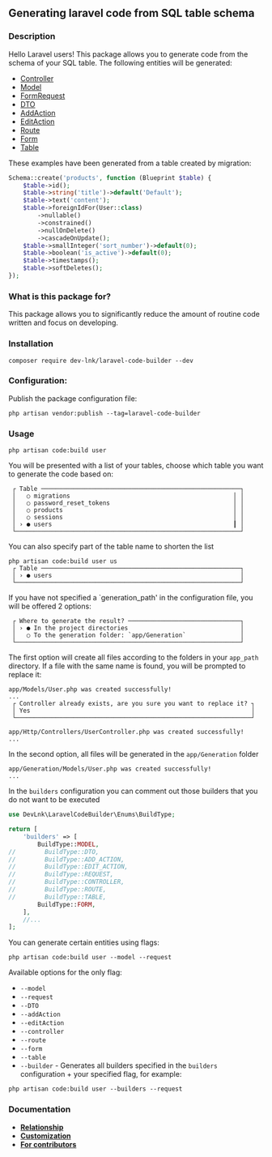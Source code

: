 ## Generating laravel code from SQL table schema

### Description
Hello Laravel users! This package allows you to generate code from the schema of your SQL table. The following entities will be generated:
- [Controller](https://github.com/dev-lnk/laravel-code-builder/blob/master/docs/examples/controller.md)
- [Model](https://github.com/dev-lnk/laravel-code-builder/blob/master/docs/examples/model.md)
- [FormRequest](https://github.com/dev-lnk/laravel-code-builder/blob/master/docs/examples/request.md)
- [DTO](https://github.com/dev-lnk/laravel-code-builder/blob/master/docs/examples/dto.md)
- [AddAction](https://github.com/dev-lnk/laravel-code-builder/blob/master/docs/examples/add_action.md)
- [EditAction](https://github.com/dev-lnk/laravel-code-builder/blob/master/docs/examples/edit_action.md)
- [Route](https://github.com/dev-lnk/laravel-code-builder/blob/master/docs/examples/route.md)
- [Form](https://github.com/dev-lnk/laravel-code-builder/blob/master/docs/examples/form.md)
- [Table](https://github.com/dev-lnk/laravel-code-builder/blob/master/docs/examples/table.md)

These examples have been generated from a table created by migration:
```php
Schema::create('products', function (Blueprint $table) {
    $table->id();
    $table->string('title')->default('Default');
    $table->text('content');
    $table->foreignIdFor(User::class)
        ->nullable()
        ->constrained()
        ->nullOnDelete()
        ->cascadeOnUpdate();
    $table->smallInteger('sort_number')->default(0);
    $table->boolean('is_active')->default(0);
    $table->timestamps();
    $table->softDeletes();
});
```
### What is this package for?
This package allows you to significantly reduce the amount of routine code written and focus on developing.

### Installation
```shell
composer require dev-lnk/laravel-code-builder --dev
```
### Configuration:
Publish the package configuration file:
```shell
php artisan vendor:publish --tag=laravel-code-builder
```
### Usage
```shell
php artisan code:build user
```
You will be presented with a list of your tables, choose which table you want to generate the code based on:
```shell
 ┌ Table ───────────────────────────────────────────────────────┐
 │   ○ migrations                                             │ │
 │   ○ password_reset_tokens                                  │ │
 │   ○ products                                               │ │
 │   ○ sessions                                               │ │
 │ › ● users                                                  ┃ │
 └──────────────────────────────────────────────────────────────┘
```
You can also specify part of the table name to shorten the list
```shell
php artisan code:build user us
 ┌ Table ───────────────────────────────────────────────────────┐
 │ › ● users                                                    │
 └──────────────────────────────────────────────────────────────┘
```
If you have not specified a `generation_path' in the configuration file, you will be offered 2 options:
```shell
 ┌ Where to generate the result? ───────────────────────────────┐
 │ › ● In the project directories                               │
 │   ○ To the generation folder: `app/Generation`               │
 └──────────────────────────────────────────────────────────────┘
```
The first option will create all files according to the folders in your `app_path` directory. If a file with the same name is found, you will be prompted to replace it:
```shell
app/Models/User.php was created successfully!
...
 ┌ Controller already exists, are you sure you want to replace it? ┐
 │ Yes                                                             │
 └─────────────────────────────────────────────────────────────────┘

app/Http/Controllers/UserController.php was created successfully!
...
```
In the second option, all files will be generated in the `app/Generation` folder
```shell
app/Generation/Models/User.php was created successfully!
...
```
In the `builders` configuration you can comment out those builders that you do not want to be executed
```php
use DevLnk\LaravelCodeBuilder\Enums\BuildType;

return [
    'builders' => [
        BuildType::MODEL,
//        BuildType::DTO,
//        BuildType::ADD_ACTION,
//        BuildType::EDIT_ACTION,
//        BuildType::REQUEST,
//        BuildType::CONTROLLER,
//        BuildType::ROUTE,
//        BuildType::TABLE,
        BuildType::FORM,
    ],
    //...
];
```
You can generate certain entities using flags:
```shell
php artisan code:build user --model --request
```
Available options for the only flag:
- `--model`
- `--request`
- `--DTO`
- `--addAction`
- `--editAction`
- `--controller`
- `--route`
- `--form`
- `--table`
- `--builder` - Generates all builders specified in the `builders` configuration + your specified flag, for example:
```shell
php artisan code:build user --builders --request
```
### Documentation
- **[Relationship](https://github.com/dev-lnk/laravel-code-builder/blob/master/docs/relationship.md)**
- **[Customization](https://github.com/dev-lnk/laravel-code-builder/blob/master/docs/customization.md)**
- **[For contributors](https://github.com/dev-lnk/laravel-code-builder/blob/master/docs/for_contributors.md)**